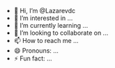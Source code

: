 - 👋 Hi, I’m @Lazarevdc
- 👀 I’m interested in ...
- 🌱 I’m currently learning ...
- 💞️ I’m looking to collaborate on ...
- 📫 How to reach me ...
- 😄 Pronouns: ...
- ⚡ Fun fact: ...

<!---
Lazarevdc/Lazarevdc is a ✨ special ✨ repository because its `README.md` (this file) appears on your GitHub profile.
You can click the Preview link to take a look at your changes.
--->
